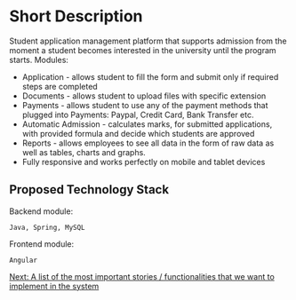 # Short Description
Student application management platform that supports admission from the moment a student becomes interested in the university until the program starts. Modules:
* Application - allows student to fill the form and submit only if required steps are completed
* Documents - allows student to upload files with specific extension
* Payments - allows student to use any of the payment methods that plugged into Payments: Paypal, Credit Card, Bank Transfer etc.
* Automatic Admission - calculates marks, for submitted applications, with provided formula and decide which students are approved
* Reports - allows employees to see all data in the form of raw data as well as tables, charts and graphs.
* Fully responsive and works perfectly on mobile and tablet devices


## Proposed Technology Stack
Backend module:

    Java, Spring, MySQL

Frontend module:

    Angular

[Next: A list of the most important stories / functionalities that we want to implement in the system](../part2_UserStories/README.md)